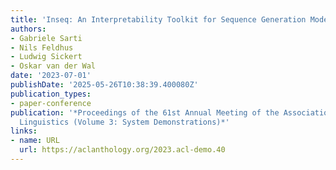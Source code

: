 ```yaml
---
title: 'Inseq: An Interpretability Toolkit for Sequence Generation Models'
authors:
- Gabriele Sarti
- Nils Feldhus
- Ludwig Sickert
- Oskar van der Wal
date: '2023-07-01'
publishDate: '2025-05-26T10:38:39.400080Z'
publication_types:
- paper-conference
publication: '*Proceedings of the 61st Annual Meeting of the Association for Computational
  Linguistics (Volume 3: System Demonstrations)*'
links:
- name: URL
  url: https://aclanthology.org/2023.acl-demo.40
---
```

